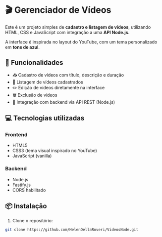 # 🎬 Gerenciador de Vídeos

Este é um projeto simples de **cadastro e listagem de vídeos**, utilizando HTML, CSS e JavaScript com integração a uma **API Node.js**.

A interface é inspirada no layout do YouTube, com um tema personalizado em **tons de azul**.

## 🚀 Funcionalidades

- 📥 Cadastro de vídeos com título, descrição e duração
- 📃 Listagem de vídeos cadastrados
- ✏️ Edição de vídeos diretamente na interface
- 🗑️ Exclusão de vídeos
- 🔄 Integração com backend via API REST (Node.js)

## 💻 Tecnologias utilizadas

### Frontend
- HTML5
- CSS3 (tema visual inspirado no YouTube)
- JavaScript (vanilla)

### Backend
- Node.js
- Fastify.js
- CORS habilitado

## 📦 Instalação

1. Clone o repositório:

```bash
git clone https://github.com/HelenDellaRoveri/VideosNode.git
